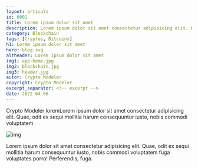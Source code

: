 ```yaml
---
layout: articulo
id: 0001
title: Lorem ipsum dolor sit amet
description: Lorem ipsum dolor sit amet consectetur adipisicing elit. Quae, odit ex sequi mollitia harum consequuntur iusto, nobis commodi voluptatem
category: Blockchain
tags: [Cryptos, Bitcoins]
h1: Lorem ipsum dolor sit amet
hero: blog.svg
altheader: Lorem ipsum dolor sit amet
img1: app-home.jpg
img2: blockchain.jpg
img3: header.jpg
autor: Crypto Modeler
copyright: Crypto Modeler
excerpt_separator: <!-- excerpt -->
date: 2022-04-06
---
```


Crypto Modeler loremLorem ipsum dolor sit amet consectetur adipisicing elit. Quae, odit ex sequi mollitia harum consequuntur iusto, nobis commodi voluptatem

<!-- excerpt -->

![img]({{site.baseurl}}/img/{{page.img1}})

Lorem ipsum dolor sit amet consectetur adipisicing elit. Quae, odit ex sequi mollitia harum consequuntur iusto, nobis commodi voluptatem fuga voluptates porro! Perferendis, fuga.

